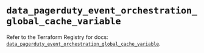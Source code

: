 # `data_pagerduty_event_orchestration_global_cache_variable`

Refer to the Terraform Registry for docs: [`data_pagerduty_event_orchestration_global_cache_variable`](https://registry.terraform.io/providers/pagerduty/pagerduty/3.12.1/docs/data-sources/event_orchestration_global_cache_variable).
